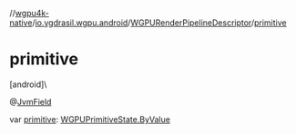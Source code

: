 //[wgpu4k-native](../../../index.md)/[io.ygdrasil.wgpu.android](../index.md)/[WGPURenderPipelineDescriptor](index.md)/[primitive](primitive.md)

# primitive

[android]\

@[JvmField](https://kotlinlang.org/api/core/kotlin-stdlib/kotlin.jvm/-jvm-field/index.html)

var [primitive](primitive.md): [WGPUPrimitiveState.ByValue](../-w-g-p-u-primitive-state/-by-value/index.md)